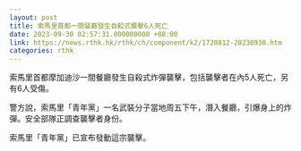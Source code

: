 ```yaml
---
layout: post
title: 索馬里首都一間餐廳發生自殺式襲擊6人死亡
date: 2023-09-30 02:57:31.000000000 +08:00
link: https://news.rthk.hk/rthk/ch/component/k2/1720812-20230930.htm
categories: rthk
---
```


索馬里首都摩加迪沙一間餐廳發生自殺式炸彈襲擊，包括襲擊者在內5人死亡，另有6人受傷。

警方說，索馬里「青年黨」一名武裝分子當地周五下午，潛入餐廳，引爆身上的炸彈。安全部隊正調查襲擊者身份。

索馬里「青年黨」已宣布發動這宗襲擊。
